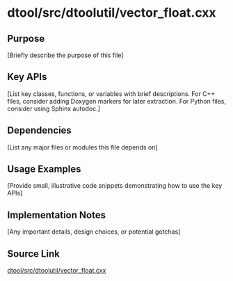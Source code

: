 # dtool/src/dtoolutil/vector_float.cxx

## Purpose
[Briefly describe the purpose of this file]

## Key APIs
[List key classes, functions, or variables with brief descriptions.
For C++ files, consider adding Doxygen markers for later extraction.
For Python files, consider using Sphinx autodoc.]

## Dependencies
[List any major files or modules this file depends on]

## Usage Examples
[Provide small, illustrative code snippets demonstrating how to use the key APIs]

## Implementation Notes
[Any important details, design choices, or potential gotchas]

## Source Link
[dtool/src/dtoolutil/vector_float.cxx](link_to_source_repository/dtool/src/dtoolutil/vector_float.cxx)
